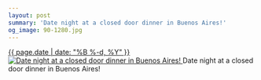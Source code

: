 ```yaml
---
layout: post
summary: 'Date night at a closed door dinner in Buenos Aires!'
og_image: 90-1280.jpg
---
```


<p>
 <time>
  <a href="/90">
   {{ page.date | date: "%B %-d, %Y" }}
  </a>
 </time>
 <a href="/90">
  <img alt="Date night at a closed door dinner in Buenos Aires!" data-taken="10/12/2013" sizes="(min-width: 700px) 50vw, calc(100vw - 2rem)" src="{{ site.assets_url }}/90-640.jpg" srcset="{{ site.assets_url }}/90-1280.jpg 1280w, {{ site.assets_url }}/90-960.jpg 960w, {{ site.assets_url }}/90-640.jpg 640w, {{ site.assets_url }}/90-320.jpg 320w"/>
 </a>
 <span>
  Date night at a closed door dinner in Buenos Aires!
 </span>
</p>

